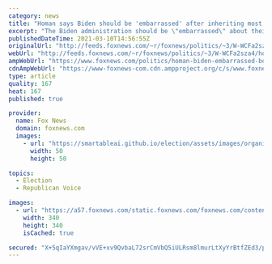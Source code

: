 ```yaml
---
category: news
title: "Homan says Biden should be 'embarrassed' after inheriting most secure border in decades"
excerpt: "The Biden administration should be \"embarrassed\" about their immigration policies after \"inheriting the most secure border\" in decades,\" Fox News contributor Tom Homan said on Wednesday."
publishedDateTime: 2021-03-10T14:56:55Z
originalUrl: "http://feeds.foxnews.com/~r/foxnews/politics/~3/W-WCFa2sza4/homan-biden-embarrassed-border-crisis-trump-secure"
webUrl: "http://feeds.foxnews.com/~r/foxnews/politics/~3/W-WCFa2sza4/homan-biden-embarrassed-border-crisis-trump-secure"
ampWebUrl: "https://www.foxnews.com/politics/homan-biden-embarrassed-border-crisis-trump-secure.amp"
cdnAmpWebUrl: "https://www-foxnews-com.cdn.ampproject.org/c/s/www.foxnews.com/politics/homan-biden-embarrassed-border-crisis-trump-secure.amp"
type: article
quality: 167
heat: 167
published: true

provider:
  name: Fox News
  domain: foxnews.com
  images:
    - url: "https://smartableai.github.io/election/assets/images/organizations/foxnews.com-50x50.jpg"
      width: 50
      height: 50

topics:
  - Election
  - Republican Voice

images:
  - url: "https://a57.foxnews.com/static.foxnews.com/foxnews.com/content/uploads/2020/10/340/340/image-5.png?ve=1&tl=1"
    width: 340
    height: 340
    isCached: true

secured: "X+5qIaYXmgav/vVE+xv9QvbaL72srCmVbQ5iULRsm8lmurLtXyYrBtfZEd3/pZOE6bojFJ3Vz2DdJDUXf4TAwmwuVnXiDA04N7ySGfQLylFMaSa5CWp+WADd9FNvISeioZcxUiJ61GNfJwOgvUFjx/wUvNhsyKenDsTRuU8pIvBpsFptBw41hDuKM5yXGyM7yLdrm1qrGOPw6Xo5Q2ZcZHT0Nez5KeDJ7M01H30L8TLUWv+AgclbaToJmRZU6jJul9DVoBDjb7t8ta82dMHg7J0SwIn5G+b4MBya93p6yX/hmzfJ74bgSGQSZnh3dA0btlSkIDVyMCQZ8P+noIltpBeIWvm/8+MxNibyASxbecM=;vIYPJZlFVxVIGLHvzoDb2g=="
---
```


